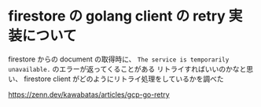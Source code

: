 
# firestore の golang client の retry 実装について

firestore からの document の取得時に、  `The service is temporarily unavailable.` のエラーが返ってくることがある
リトライすればいいのかなと思い、 firestore client がどのようにリトライ処理をしているかを調べた

https://zenn.dev/kawabatas/articles/gcp-go-retry

<!--stackedit_data:
eyJoaXN0b3J5IjpbLTY4MzgwOTcyOV19
-->